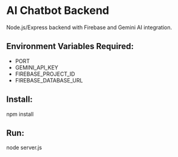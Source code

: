 # AI Chatbot Backend

Node.js/Express backend with Firebase and Gemini AI integration.

## Environment Variables Required:
- PORT
- GEMINI_API_KEY
- FIREBASE_PROJECT_ID
- FIREBASE_DATABASE_URL

## Install:
npm install

## Run:
node server.js